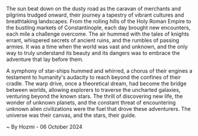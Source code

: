
The sun beat down on the dusty road as the caravan of merchants and pilgrims trudged onward, their journey a tapestry of vibrant cultures and breathtaking landscapes. From the rolling hills of the Holy Roman Empire to the bustling markets of Constantinople, each day brought new encounters, each mile a challenge overcome.  The air hummed with the tales of knights errant, whispered secrets of ancient ruins, and the rumbles of passing armies. It was a time when the world was vast and unknown, and the only way to truly understand its beauty and its dangers was to embrace the adventure that lay before them.

A symphony of star-ships hummed and whirred, a chorus of their engines a testament to humanity's audacity to reach beyond the confines of their cradle. The warp drive, once a theoretical dream, had become the bridge between worlds, allowing explorers to traverse the uncharted galaxies, venturing beyond the known stars.  The thrill of discovering new life, the wonder of unknown planets, and the constant threat of encountering unknown alien civilizations were the fuel that drove these adventurers.  The universe was their canvas, and the stars, their guide. 

~ By Hozmi - 06 October 2024
